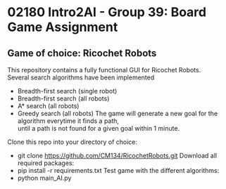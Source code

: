 # 02180 Intro2AI - Group 39: Board Game Assignment
## Game of choice: Ricochet Robots
This repository contains a fully functional GUI for Ricochet Robots.\
Several search algorithms have been implemented
- Breadth-first search (single robot)
- Breadth-first search (all robots)
- A* search (all robots)
- Greedy search (all robots)
The game will generate a new goal for the algorithm everytime it finds a path,\
until a path is not found for a given goal within 1 minute.

Clone this repo into your directory of choice:
- git clone https://github.com/CM134/RicochetRobots.git
Download all required packages:
- pip install -r requirements.txt
Test game with the different algorithms:
- python main_AI.py
